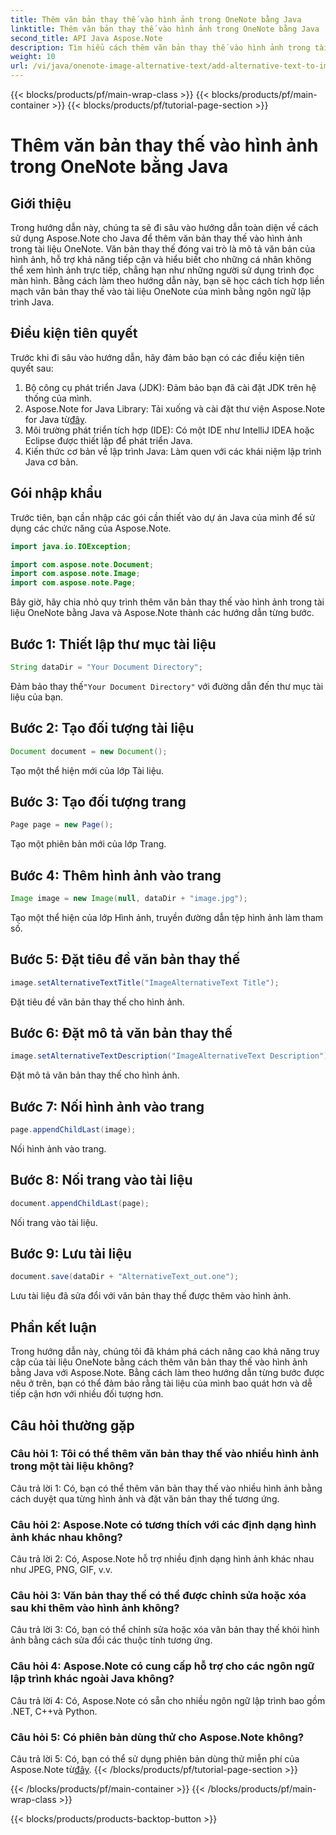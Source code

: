 ```yaml
---
title: Thêm văn bản thay thế vào hình ảnh trong OneNote bằng Java
linktitle: Thêm văn bản thay thế vào hình ảnh trong OneNote bằng Java
second_title: API Java Aspose.Note
description: Tìm hiểu cách thêm văn bản thay thế vào hình ảnh trong tài liệu OneNote bằng Java với Aspose.Note, nâng cao khả năng truy cập và tính toàn diện.
weight: 10
url: /vi/java/onenote-image-alternative-text/add-alternative-text-to-image/
---
```


{{< blocks/products/pf/main-wrap-class >}}
{{< blocks/products/pf/main-container >}}
{{< blocks/products/pf/tutorial-page-section >}}

# Thêm văn bản thay thế vào hình ảnh trong OneNote bằng Java

## Giới thiệu

Trong hướng dẫn này, chúng ta sẽ đi sâu vào hướng dẫn toàn diện về cách sử dụng Aspose.Note cho Java để thêm văn bản thay thế vào hình ảnh trong tài liệu OneNote. Văn bản thay thế đóng vai trò là mô tả văn bản của hình ảnh, hỗ trợ khả năng tiếp cận và hiểu biết cho những cá nhân không thể xem hình ảnh trực tiếp, chẳng hạn như những người sử dụng trình đọc màn hình. Bằng cách làm theo hướng dẫn này, bạn sẽ học cách tích hợp liền mạch văn bản thay thế vào tài liệu OneNote của mình bằng ngôn ngữ lập trình Java.

## Điều kiện tiên quyết

Trước khi đi sâu vào hướng dẫn, hãy đảm bảo bạn có các điều kiện tiên quyết sau:

1. Bộ công cụ phát triển Java (JDK): Đảm bảo bạn đã cài đặt JDK trên hệ thống của mình.
2.  Aspose.Note for Java Library: Tải xuống và cài đặt thư viện Aspose.Note for Java từ[đây](https://releases.aspose.com/note/java/).
3. Môi trường phát triển tích hợp (IDE): Có một IDE như IntelliJ IDEA hoặc Eclipse được thiết lập để phát triển Java.
4. Kiến thức cơ bản về lập trình Java: Làm quen với các khái niệm lập trình Java cơ bản.

## Gói nhập khẩu

Trước tiên, bạn cần nhập các gói cần thiết vào dự án Java của mình để sử dụng các chức năng của Aspose.Note.

```java
import java.io.IOException;

import com.aspose.note.Document;
import com.aspose.note.Image;
import com.aspose.note.Page;
```

Bây giờ, hãy chia nhỏ quy trình thêm văn bản thay thế vào hình ảnh trong tài liệu OneNote bằng Java và Aspose.Note thành các hướng dẫn từng bước.

## Bước 1: Thiết lập thư mục tài liệu

```java
String dataDir = "Your Document Directory";
```

 Đảm bảo thay thế`"Your Document Directory"` với đường dẫn đến thư mục tài liệu của bạn.

## Bước 2: Tạo đối tượng tài liệu

```java
Document document = new Document();
```

Tạo một thể hiện mới của lớp Tài liệu.

## Bước 3: Tạo đối tượng trang

```java
Page page = new Page();
```

Tạo một phiên bản mới của lớp Trang.

## Bước 4: Thêm hình ảnh vào trang

```java
Image image = new Image(null, dataDir + "image.jpg");
```

Tạo một thể hiện của lớp Hình ảnh, truyền đường dẫn tệp hình ảnh làm tham số.

## Bước 5: Đặt tiêu đề văn bản thay thế

```java
image.setAlternativeTextTitle("ImageAlternativeText Title");
```

Đặt tiêu đề văn bản thay thế cho hình ảnh.

## Bước 6: Đặt mô tả văn bản thay thế

```java
image.setAlternativeTextDescription("ImageAlternativeText Description");
```

Đặt mô tả văn bản thay thế cho hình ảnh.

## Bước 7: Nối hình ảnh vào trang

```java
page.appendChildLast(image);
```

Nối hình ảnh vào trang.

## Bước 8: Nối trang vào tài liệu

```java
document.appendChildLast(page);
```

Nối trang vào tài liệu.

## Bước 9: Lưu tài liệu

```java
document.save(dataDir + "AlternativeText_out.one");
```

Lưu tài liệu đã sửa đổi với văn bản thay thế được thêm vào hình ảnh.

## Phần kết luận

Trong hướng dẫn này, chúng tôi đã khám phá cách nâng cao khả năng truy cập của tài liệu OneNote bằng cách thêm văn bản thay thế vào hình ảnh bằng Java với Aspose.Note. Bằng cách làm theo hướng dẫn từng bước được nêu ở trên, bạn có thể đảm bảo rằng tài liệu của mình bao quát hơn và dễ tiếp cận hơn với nhiều đối tượng hơn.

## Câu hỏi thường gặp

### Câu hỏi 1: Tôi có thể thêm văn bản thay thế vào nhiều hình ảnh trong một tài liệu không?

Câu trả lời 1: Có, bạn có thể thêm văn bản thay thế vào nhiều hình ảnh bằng cách duyệt qua từng hình ảnh và đặt văn bản thay thế tương ứng.

### Câu hỏi 2: Aspose.Note có tương thích với các định dạng hình ảnh khác nhau không?

Câu trả lời 2: Có, Aspose.Note hỗ trợ nhiều định dạng hình ảnh khác nhau như JPEG, PNG, GIF, v.v.

### Câu hỏi 3: Văn bản thay thế có thể được chỉnh sửa hoặc xóa sau khi thêm vào hình ảnh không?

Câu trả lời 3: Có, bạn có thể chỉnh sửa hoặc xóa văn bản thay thế khỏi hình ảnh bằng cách sửa đổi các thuộc tính tương ứng.

### Câu hỏi 4: Aspose.Note có cung cấp hỗ trợ cho các ngôn ngữ lập trình khác ngoài Java không?

Câu trả lời 4: Có, Aspose.Note có sẵn cho nhiều ngôn ngữ lập trình bao gồm .NET, C++và Python.

### Câu hỏi 5: Có phiên bản dùng thử cho Aspose.Note không?

 Câu trả lời 5: Có, bạn có thể sử dụng phiên bản dùng thử miễn phí của Aspose.Note từ[đây](https://releases.aspose.com/).
{{< /blocks/products/pf/tutorial-page-section >}}

{{< /blocks/products/pf/main-container >}}
{{< /blocks/products/pf/main-wrap-class >}}

{{< blocks/products/products-backtop-button >}}
